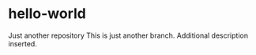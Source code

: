 # hello-world
Just another repository
This is just another branch.
Additional description inserted. 

